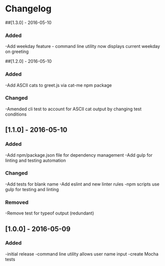 # Changelog

##[1.3.0] - 2016-05-10
### Added
-Add weekday feature - command line utility now displays current weekday on greeting


##[1.2.0] - 2016-05-10
### Added
-Add ASCII cats to greet.js via cat-me npm package

### Changed
-Amended cli test to account for ASCII cat output by changing test conditions

## [1.1.0] - 2016-05-10
### Added
-Add npm/package.json file for dependency management
-Add gulp for linting and testing automation

### Changed
-Add tests for blank name
-Add eslint and new linter rules
-npm scripts use gulp for testing and linting

### Removed
-Remove test for typeof output (redundant)

## [1.0.0] - 2016-05-09
### Added
-initial release
-command line utility allows user name input
-create Mocha tests
